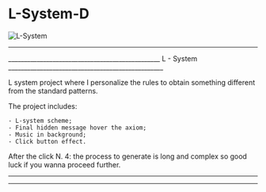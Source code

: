 # L-System-D

![L-System](https://github.com/aboutDani/L-System-D/assets/64960777/668b6927-bca1-4514-8791-03ae0c878ee6)

_____________________________________________________________________________________________________________
________________________________________________ L - System _________________________________________________

L system project where I personalize the rules to obtain something different from the standard patterns.

The project includes:

	- L-system scheme;
	- Final hidden message hover the axiom;
	- Music in background;
	- Click button effect.

After the click N. 4: the process to generate is long and complex so good luck if you wanna proceed further.
_____________________________________________________________________________________________________________
_____________________________________________________________________________________________________________

